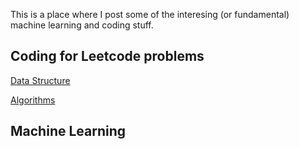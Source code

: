 This is a place where I post some of the interesing (or fundamental) machine learning and coding stuff.

## Coding for Leetcode problems

[Data Structure](https://weitongruan.github.io/coding/data_structure)

[Algorithms](https://weitongruan.github.io/coding/algorithms)


## Machine Learning

